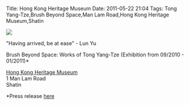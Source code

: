 Title: Hong Kong Heritage Museum
Date: 2011-05-22 21:04
Tags: Tong Yang-Tze,Brush Beyond Space,Man Lam Road,Hong Kong Heritage Museum,Shatin

![](/images/IMG_0643.JPG)
 
"Having arrived, be at ease" - Lun Yu

Brush Beyond Space: Works of Tong Yang-Tze (Exhibition from 09/2010 -
01/2011)*
 

[Hong Kong Heritage Museum](http://www.heritagemuseum.gov.hk/)  
1 Man Lam Road  
Shatin

*Press release [here](http://www.info.gov.hk/gia/general/201009/17/P201009170108.htm)
